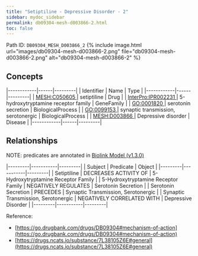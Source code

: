 ```yaml
---
title: "Setiptiline - Depressive Disorder - 2"
sidebar: mydoc_sidebar
permalink: db09304-mesh-d003866-2.html
toc: false 
---
```



Path ID: `DB09304_MESH_D003866_2`
{% include image.html url="images/db09304-mesh-d003866-2.png" file="db09304-mesh-d003866-2.png" alt="db09304-mesh-d003866-2" %}

## Concepts

|------------|------|---------|
| Identifier | Name | Type    |
|------------|------|---------|
| <a href="https://identifiers.org/MESH:C050605">MESH:C050605 </a> | setiptiline | Drug |
| <a href="https://identifiers.org/InterPro:IPR002231">InterPro:IPR002231 </a> | 5-hydroxytryptamine receptor family | GeneFamily |
| <a href="https://identifiers.org/GO:0001820">GO:0001820 </a> | serotonin secretion | BiologicalProcess |
| <a href="https://identifiers.org/GO:0099153">GO:0099153 </a> | synaptic transmission, serotonergic | BiologicalProcess |
| <a href="https://identifiers.org/MESH:D003866">MESH:D003866 </a> | Depressive disorder | Disease |
|------------|------|---------|

## Relationships


NOTE: predicates are annotated in <a href="https://github.com/biolink/biolink-model/releases/tag/v1.3.0">Biolink Model (v1.3.0)</a>

|---------|-----------|---------|
| Subject | Predicate | Object  |
|---------|-----------|---------|
| Setiptiline | DECREASES ACTIVITY OF | 5-Hydroxytryptamine Receptor Family |
| 5-Hydroxytryptamine Receptor Family | NEGATIVELY REGULATES | Serotonin Secretion |
| Serotonin Secretion | PRECEDES | Synaptic Transmission, Serotonergic |
| Synaptic Transmission, Serotonergic | NEGATIVELY CORRELATED WITH | Depressive Disorder |
|---------|-----------|---------|

Reference: 
  - [https://go.drugbank.com/drugs/DB09304#mechanism-of-action](https://go.drugbank.com/drugs/DB09304#mechanism-of-action)
  - [https://drugs.ncats.io/substance/7L38105Z6E#general](https://drugs.ncats.io/substance/7L38105Z6E#general)
